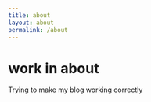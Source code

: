 ```yaml
---
title: about
layout: about
permalink: /about
---
```


# work in about

Trying to make my blog working correctly
